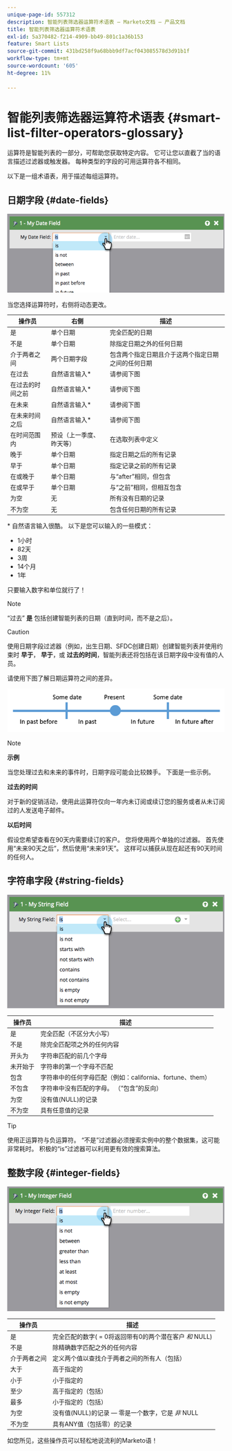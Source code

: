 ```yaml
---
unique-page-id: 557312
description: 智能列表筛选器运算符术语表 — Marketo文档 — 产品文档
title: 智能列表筛选器运算符术语表
exl-id: 5a370482-f214-4909-bb49-801c1a36b153
feature: Smart Lists
source-git-commit: 431bd258f9a68bbb9df7acf043085578d3d91b1f
workflow-type: tm+mt
source-wordcount: '605'
ht-degree: 11%

---
```


# 智能列表筛选器运算符术语表 {#smart-list-filter-operators-glossary}

运算符是智能列表的一部分，可帮助您获取特定内容。 它可让您以直截了当的语言描述过滤器或触发器。 每种类型的字段的可用运算符各不相同。

以下是一组术语表，用于描述每组运算符。

## 日期字段 {#date-fields}

![](assets/image2014-9-10-17-3a15-3a47.png)

当您选择运算符时，右侧将动态更改。

| 操作员 | 右侧 | 描述 |
|---|---|---|
| 是 | 单个日期 | 完全匹配的日期 |
| 不是 | 单个日期 | 除指定日期之外的任何日期 |
| 介于两者之间 | 两个日期字段 | 包含两个指定日期且介于这两个指定日期之间的任何日期 |
| 在过去 | 自然语言输入&#42; | 请参阅下图 |
| 在过去的时间之前 | 自然语言输入&#42; | 请参阅下图 |
| 在未来 | 自然语言输入&#42; | 请参阅下图 |
| 在未来时间之后 | 自然语言输入&#42; | 请参阅下图 |
| 在时间范围内 | 预设（上一季度、昨天等） | 在选取列表中定义 |
| 晚于 | 单个日期 | 指定日期之后的所有记录 |
| 早于 | 单个日期 | 指定记录之前的所有记录 |
| 在或晚于 | 单个日期 | 与“after”相同，但包含 |
| 在或早于 | 单个日期 | 与“之前”相同，但相互包含 |
| 为空 | 无 | 所有没有日期的记录 |
| 不为空 | 无 | 包含任何日期的所有记录 |

&#42; 自然语言输入很酷。 以下是您可以输入的一些模式：

* 1小时
* 82天
* 3周
* 14个月
* 1年

只要输入数字和单位就行了！

>[!NOTE]
>
>“过去” **是** 包括创建智能列表的日期（直到时间，而不是之后）。

>[!CAUTION]
>
>使用日期字段过滤器（例如，出生日期、SFDC创建日期）创建智能列表并使用约束时 **早于**， **早于**，或 **过去的时间**，智能列表还将包括在该日期字段中没有值的人员。

请使用下图了解日期运算符之间的差异。

![](assets/image2014-9-10-17-3a15-3a58.png)

>[!NOTE]
>
>**示例**
>
>当您处理过去和未来的事件时，日期字段可能会比较棘手。 下面是一些示例。
>
>**过去的时间**
>
>对于新的促销活动，使用此运算符仅向一年内未订阅或续订您的服务或者从未订阅过的人发送电子邮件。
>
>**以后时间**
>
>假设您希望查看在90天内需要续订的客户。 您将使用两个单独的过滤器。 首先使用“未来90天之后”，然后使用“未来91天”。 这样可以捕获从现在起还有90天时间的任何人。

## 字符串字段 {#string-fields}

![](assets/image2014-9-10-17-3a16-3a6.png)

| 操作员 | 描述 |
|---|---|
| 是 | 完全匹配（不区分大小写） |
| 不是 | 除完全匹配项之外的任何内容 |
| 开头为 | 字符串匹配的前几个字母 |
| 未开始于 | 字符串的第一个字母不匹配 |
| 包含 | 字符串中的任何字母匹配（例如：california、fortune、them） |
| 不包含 | 字符串中没有匹配的字母。 （“包含”的反向） |
| 为空 | 没有值(NULL)的记录 |
| 不为空 | 具有任意值的记录 |

>[!TIP]
>
>使用正运算符与负运算符。 “不是”过滤器必须搜索实例中的整个数据集，这可能非常耗时。 积极的“is”过滤器可以利用更有效的搜索算法。

## 整数字段 {#integer-fields}

![](assets/image2014-9-10-17-3a16-3a14.png)

<table> 
 <thead> 
  <tr> 
   <th colspan="1" rowspan="1">操作员</th> 
   <th colspan="1" rowspan="1">描述</th> 
  </tr> 
 </thead> 
 <tbody> 
  <tr> 
   <td colspan="1" rowspan="1">是</td> 
   <td colspan="1" rowspan="1">完全匹配的数字( = 0将返回带有0的两个潜在客户 <em>和</em> NULL)</td> 
  </tr> 
  <tr> 
   <td colspan="1" rowspan="1">不是</td> 
   <td colspan="1" rowspan="1">除精确数字匹配之外的任何内容</td> 
  </tr> 
  <tr> 
   <td colspan="1" rowspan="1">介于两者之间</td> 
   <td colspan="1" rowspan="1">定义两个值以查找介于两者之间的所有人（包括）</td> 
  </tr> 
  <tr> 
   <td colspan="1" rowspan="1">大于</td> 
   <td colspan="1" rowspan="1">高于指定的</td> 
  </tr> 
  <tr> 
   <td colspan="1" rowspan="1">小于</td> 
   <td colspan="1" rowspan="1">小于指定的</td> 
  </tr> 
  <tr> 
   <td colspan="1" rowspan="1">至少</td> 
   <td colspan="1" rowspan="1">高于指定的（包括）</td> 
  </tr> 
  <tr> 
   <td colspan="1" rowspan="1">最多</td> 
   <td colspan="1" rowspan="1">小于指定的（包括）</td> 
  </tr> 
  <tr> 
   <td colspan="1" rowspan="1">为空</td> 
   <td colspan="1" rowspan="1">没有值(NULL)的记录 — 零是一个数字，它是 <em>非</em> NULL</td> 
  </tr> 
  <tr> 
   <td colspan="1" rowspan="1">不为空</td> 
   <td colspan="1" rowspan="1">具有ANY值（包括零）的记录</td> 
  </tr> 
 </tbody> 
</table>

如您所见，这些操作员可以轻松地说流利的Marketo语！
